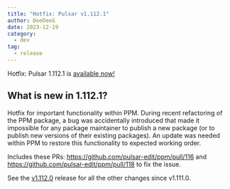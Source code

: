 ```yaml
---
title: "Hotfix: Pulsar v1.112.1"
author: DeeDeeG
date: 2023-12-19
category:
  - dev
tag:
  - release
---
```


Hotfix: Pulsar 1.112.1 is [available now!](https://github.com/pulsar-edit/pulsar/releases/tag/v1.112.1)

<!-- more -->

## What is new in 1.112.1?

Hotfix for important functionality within PPM.
During recent refactoring of the PPM package, a bug was accidentally introduced that made it impossible for any package maintainer to publish a new package (or to publish new versions of their existing packages).
An update was needed within PPM to restore this functionality to expected working order.

Includes these PRs: https://github.com/pulsar-edit/ppm/pull/116 and https://github.com/pulsar-edit/ppm/pull/118 to fix the issue.

See the [v1.112.0](https://github.com/pulsar-edit/pulsar/releases/tag/v1.112.0) release for all the other changes since v1.111.0.
